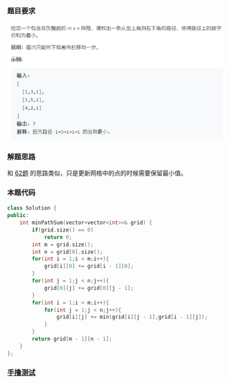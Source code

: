 ### 题目要求

![](./pic/64.png)

### 解题思路

和 [62题](62.md) 的思路类似，只是更新网格中的点的时候需要保留最小值。

### 本题代码

```c++
class Solution {
public:
    int minPathSum(vector<vector<int>>& grid) {
        if(grid.size() == 0)
            return 0;
        int m = grid.size();
        int n = grid[0].size();
        for(int i = 1;i < m;i++){
            grid[i][0] += grid[i - 1][0];
        }
        for(int j = 1;j < n;j++){
            grid[0][j] += grid[0][j - 1];
        }
        for(int i = 1;i < m;i++){
            for(int j = 1;j < n;j++){
                grid[i][j] += min(grid[i][j - 1],grid[i - 1][j]);
            }
        }
        return grid[m - 1][n - 1];
    }
};
```

### [手撸测试](<https://leetcode-cn.com/problems/minimum-path-sum/>) 

